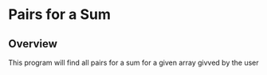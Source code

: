 # Pairs for a Sum

## Overview
This program will find all pairs for a sum for a given array givved by the user

